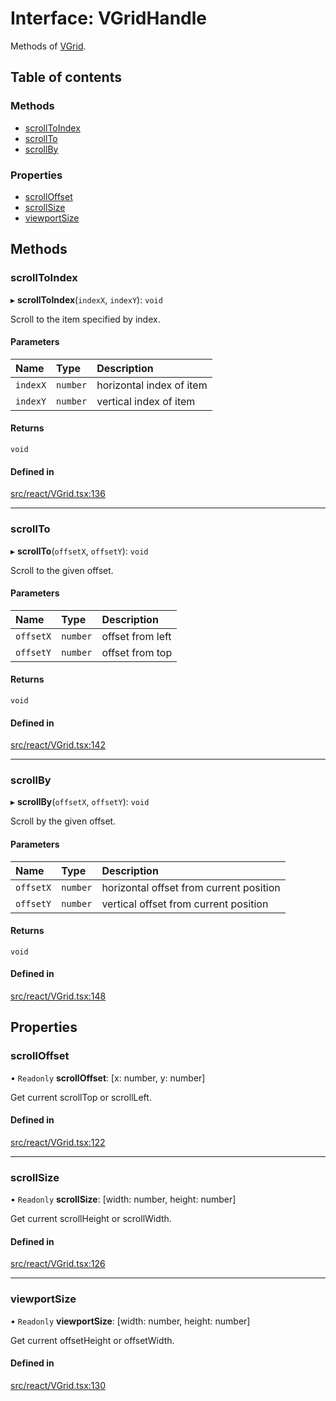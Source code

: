 # Interface: VGridHandle

Methods of [VGrid](../API.md#vgrid).

## Table of contents

### Methods

- [scrollToIndex](VGridHandle.md#scrolltoindex)
- [scrollTo](VGridHandle.md#scrollto)
- [scrollBy](VGridHandle.md#scrollby)

### Properties

- [scrollOffset](VGridHandle.md#scrolloffset)
- [scrollSize](VGridHandle.md#scrollsize)
- [viewportSize](VGridHandle.md#viewportsize)

## Methods

### scrollToIndex

▸ **scrollToIndex**(`indexX`, `indexY`): `void`

Scroll to the item specified by index.

#### Parameters

| Name | Type | Description |
| :------ | :------ | :------ |
| `indexX` | `number` | horizontal index of item |
| `indexY` | `number` | vertical index of item |

#### Returns

`void`

#### Defined in

[src/react/VGrid.tsx:136](https://github.com/inokawa/virtua/blob/187dff7d/src/react/VGrid.tsx#L136)

___

### scrollTo

▸ **scrollTo**(`offsetX`, `offsetY`): `void`

Scroll to the given offset.

#### Parameters

| Name | Type | Description |
| :------ | :------ | :------ |
| `offsetX` | `number` | offset from left |
| `offsetY` | `number` | offset from top |

#### Returns

`void`

#### Defined in

[src/react/VGrid.tsx:142](https://github.com/inokawa/virtua/blob/187dff7d/src/react/VGrid.tsx#L142)

___

### scrollBy

▸ **scrollBy**(`offsetX`, `offsetY`): `void`

Scroll by the given offset.

#### Parameters

| Name | Type | Description |
| :------ | :------ | :------ |
| `offsetX` | `number` | horizontal offset from current position |
| `offsetY` | `number` | vertical offset from current position |

#### Returns

`void`

#### Defined in

[src/react/VGrid.tsx:148](https://github.com/inokawa/virtua/blob/187dff7d/src/react/VGrid.tsx#L148)

## Properties

### scrollOffset

• `Readonly` **scrollOffset**: [x: number, y: number]

Get current scrollTop or scrollLeft.

#### Defined in

[src/react/VGrid.tsx:122](https://github.com/inokawa/virtua/blob/187dff7d/src/react/VGrid.tsx#L122)

___

### scrollSize

• `Readonly` **scrollSize**: [width: number, height: number]

Get current scrollHeight or scrollWidth.

#### Defined in

[src/react/VGrid.tsx:126](https://github.com/inokawa/virtua/blob/187dff7d/src/react/VGrid.tsx#L126)

___

### viewportSize

• `Readonly` **viewportSize**: [width: number, height: number]

Get current offsetHeight or offsetWidth.

#### Defined in

[src/react/VGrid.tsx:130](https://github.com/inokawa/virtua/blob/187dff7d/src/react/VGrid.tsx#L130)
